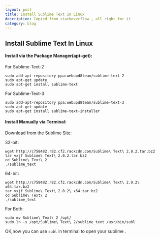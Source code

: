```yaml
---
layout: post
title: Install Sublime Text In Linux
description: Copied from stackoverflow , all right for it 
category: blog
---
```



## Install Sublime Text In Linux

#### Install via the Package Manager(apt-get):

For Sublime-Text-2     

```shell
sudo add-apt-repository ppa:webupd8team/sublime-text-2
sudo apt-get update
sudo apt-get install sublime-text
```

For Sublime-Text-3

```shell
sudo add-apt-repository ppa:webupd8team/sublime-text-3
sudo apt-get update
sudo apt-get install sublime-text-installer
```

#### Install Manually via Terminal:
Download from the Sublime Site:   

32-bit:     

```shell
wget http://c758482.r82.cf2.rackcdn.com/Sublime\ Text\ 2.0.2.tar.bz2
tar vxjf Sublime\ Text\ 2.0.2.tar.bz2
cd Sublime\ Text\ 2
./sublime_text
```

64-bit:       

```shell
wget http://c758482.r82.cf2.rackcdn.com/Sublime\ Text\ 2.0.2\ x64.tar.bz2
tar vxjf Sublime\ Text\ 2.0.2\ x64.tar.bz2
cd Sublime\ Text\ 2
./sublime_text
```

For Both:         

```shell
sudo mv Sublime\ Text\ 2 /opt/
sudo ln -s /opt/Sublime\ Text\ 2/sublime_text /usr/bin/subl
```

OK,now you can use `subl` in terminal to open your  sublime .    
